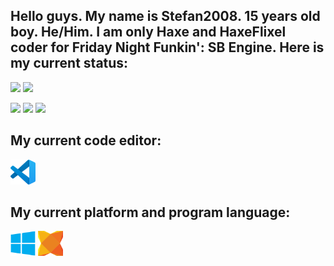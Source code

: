 ## Hello guys. My name is Stefan2008. 15 years old boy. He/Him. I am only Haxe and HaxeFlixel coder for Friday Night Funkin': SB Engine. Here is my current status: 

![](https://github-readme-stats.vercel.app/api?username=Stefan2008Git&show_icons=true&theme=jolly)
![](https://github-readme-stats.vercel.app/api/top-langs/?username=Stefan2008Git&layout=compact&show_icons=true&theme=jolly)

<img src="https://img.shields.io/badge/Windows 10-5E99DF?style=for-the-badge&logo=windows10&logoColor=white" /> <img src="https://img.shields.io/badge/haxe-logo.svg?style=for-the-badge&logo=haxe&logoColor=orange)" /> <img src="https://img.shields.io/badge/lenovo%20ideapad 14igl05-CF2D2D?style=for-the-badge&logo=lenovo&logoColor=white" />

## My current code editor:

<img height="40" src="https://raw.githubusercontent.com/devicons/devicon/master/icons/vscode/vscode-original.svg" />

## My current platform and program language:

<img height="40" src="https://raw.githubusercontent.com/devicons/devicon/master/icons/windows8/windows8-original.svg" /> <img height="40" src="https://raw.githubusercontent.com/devicons/devicon/master/icons/haxe/haxe-original.svg" /> 
